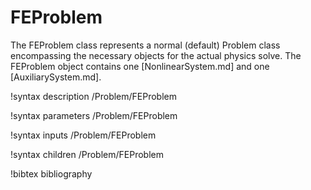 # FEProblem

The FEProblem class represents a normal (default) Problem class encompassing the
necessary objects for the actual physics solve. The FEProblem object contains one
[NonlinearSystem.md] and one [AuxiliarySystem.md].

!syntax description /Problem/FEProblem

!syntax parameters /Problem/FEProblem

!syntax inputs /Problem/FEProblem

!syntax children /Problem/FEProblem

!bibtex bibliography

